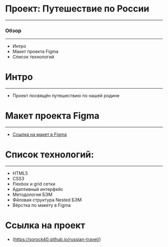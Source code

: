 # **Проект: Путешествие по России**

--------------------
### Обзор
--------------------
* Интро
* Макет проекта Figma
* Список технологий

# **Интро**
--------------------
* Проект посвящён путешествию по нашей родине

# **Макет проекта Figma**
--------------------
* [Ссылка на макет в Figma](https://www.figma.com/file/5S2WSbEFL6awjVWJ0NWL8Q/Sprint-3_-Russia-_-desktop-mobile?node-id=28503%3A0)

#  **Список технологий:**
--------------------
* HTML5
* CSS3
* Flexbox и grid сетки
* Адаптивный интерфейс
* Методология БЭМ
* Фйловая структура Nested БЭМ
* Вёрстка по макету в Figma

#  **Ссылка на проект**
* (https://sorock40.github.io/russian-travel/)
